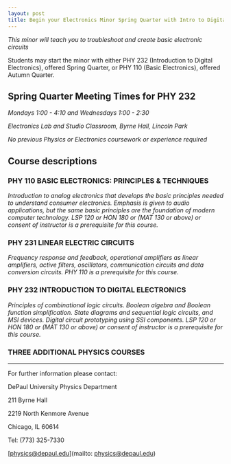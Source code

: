 ```yaml
---
layout: post
title: Begin your Electronics Minor Spring Quarter with Intro to Digital Electronics
---
```


*This minor will teach you to troubleshoot and create basic electronic circuits*

Students may start the minor with either PHY 232 (Introduction to Digital Electronics), offered Spring Quarter, or PHY 110 (Basic Electronics), offered Autumn Quarter.

## Spring Quarter Meeting Times for PHY 232 ##

*Mondays 1:00 - 4:10 and Wednesdays 1:00 - 2:30*

*Electronics Lab and Studio Classroom, Byrne Hall, Lincoln Park*

*No previous Physics or Electronics coursework or experience required*


## Course descriptions

### PHY 110 BASIC ELECTRONICS: PRINCIPLES & TECHNIQUES

*Introduction to analog electronics that develops the basic principles needed to understand consumer electronics. Emphasis is given to audio applications, but the same basic principles are the foundation of modern computer technology.  LSP 120 or HON 180 or (MAT 130 or above) or consent of instructor is a prerequisite for this course.*

### PHY 231 LINEAR ELECTRIC CIRCUITS

*Frequency response and feedback, operational amplifiers as linear amplifiers, active filters, oscillators, communication circuits and data conversion circuits.  PHY 110 is a prerequisite for this course.*

### PHY 232 INTRODUCTION TO DIGITAL ELECTRONICS

*Principles of combinational logic circuits. Boolean algebra and Boolean function simplification. State diagrams and sequential logic circuits, and MSI devices. Digital circuit prototyping using SSI components.  LSP 120 or HON 180 or (MAT 130 or above) or consent of instructor is a prerequisite for this course.*

### THREE ADDITIONAL PHYSICS COURSES 

---

For further information please contact:

DePaul University Physics Department

211 Byrne Hall

2219 North Kenmore Avenue

Chicago, IL 60614

Tel: (773) 325-7330

[physics@depaul.edu](mailto: physics@depaul.edu)
